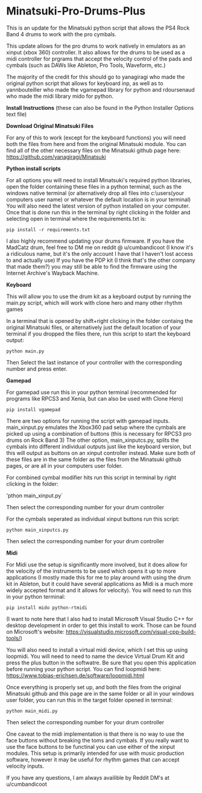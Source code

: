 # Minatsuki-Pro-Drums-Plus
This is an update for the Minatsuki python script that allows the PS4 Rock Band 4 drums to work with the pro cymbals. 

This update allows for the pro drums to work natively in emulators as an xinput (xbox 360) controller. It also allows for the drums to be used as a midi controller for prgrams that accept the velocity control of the pads and cymbals (such as DAWs like Ableton, Pro Tools, Waveform, etc.)

The majority of the credit for this should go to yanagiragi who made the original python script that allows for keyboard inp, as well as to yannbouteiller who made the vgamepad library for python and rdoursenaud who made the midi library mido for python.

**Install Instructions** (these can also be found in the Python Installer Options text file)


**Download Original Minatsuki Files**

For any of this to work (except for the keyboard functions) you will need both the files from here and from the original Minatsuki module. You can find all of the other necessary files on the Minatsuki github page here: https://github.com/yanagiragi/Minatsuki


**Python install scripts**

For all options you will need to install Minatsuki's required python libraries, open the folder containing these files in a python terminal, such as the windows native terminal (or alternatively drop all files into c:\users\(your computers user name) or whatever the default location is in your terminal) You will also need the latest version of python installed on your computer. Once that is done run this in the terminal by right clicking in the folder and selecting open in terminal where the requirements.txt is:

`pip install -r requirements.txt`

I also highly recommend updating your drums firmware. If you have the MadCatz drum, feel free to DM me on reddit @ u/cumbandicoot (I know it's a ridiculous name, but it's the only account I have that I haven't lost access to and actually use) If you have the PDP kit (I think that's the other company that made them?) you may still be able to find the firmware using the Internet Archive's Wayback Machine.


**Keyboard**

This will allow you to use the drum kit as a keyboard output by running the main.py script, which will work with clone hero and many other rhythm games

In a terminal that is opened by shift+right clicking in the folder containg the original Minatsuki files, or alternatively just the default location of your terminal if you dropped the files there, run this script to start the keyboard output:

`python main.py`

Then Select the last instance of your controller with the corresponding number and press enter.


**Gamepad**

For gamepad use run this in your python terminal (recommended for programs like RPCS3 and Xenia, but can also be used with Clone Hero)

`pip install vgamepad`

There are two options for running the script with gamepad inputs. main_xinput.py emulates the Xbox360 pad setup where the cymbals are picked up using a combination of buttons (this is necessary for RPCS3 pro drums on Rock Band 3) The other option, main_xinputcs.py, splits the cymbals into different individual outputs just like the keyboard version, but this will output as buttons on an xinput controller instead. Make sure both of these files are in the same folder as the files from the Minatsuki github pages, or are all in your computers user folder. 

For combined cymbal modifier hits run this script in terminal by right clicking in the folder: 

'pthon main_xinput.py`

Then select the corresponding number for your drum controller

For the cymbals seperated as individual xinput buttons run this script: 

`python main_xinputcs.py`

Then select the corresponding number for your drum controller

**Midi**

For Midi use the setup is significantly more involved, but it does allow for the velocity of the instruments to be used which opens it up to more applications (I mostly made this for me to play around with using the drum kit in Ableton, but it could have several applications as Midi is a much more widely accepted format and it allows for velocity). You will need to run this in your python terminal:

`pip install mido python-rtmidi`

(I want to note here that I also had to install Microsoft Visual Studio C++ for desktop development in order to get this install to work. Those can be found on Microsoft's website: https://visualstudio.microsoft.com/visual-cpp-build-tools/)

You will also need to install a virtual midi device, which I set this up using loopmidi. You will need to need to name the device Virtual Drum Kit and press the plus button in the softwatre. Be sure that you open this application before running your python script. You can find loopmidi here:
https://www.tobias-erichsen.de/software/loopmidi.html

Once everything is properly set up, and both the files from the original Minatsuki github and this page are in the same folder or all in your windows user folder, you can run this in the target folder opened in terminal:

`python main_midi.py`

Then select the corresponding number for your drum controller

One caveat to the midi implementation is that there is no way to use the face buttons without breaking the toms and cymbals. If you really want to use the face buttons to be functinal you can use either of the xinput modules. This setup is primarily intended for use with music production software, however it may be useful for rhythm games that can accept velocity inputs. 

If you have any questions, I am always availible by Reddit DM's at u/cumbandicoot
